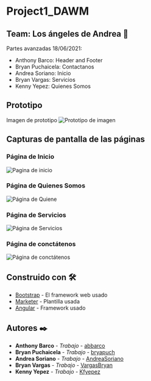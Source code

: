 # Project1_DAWM

## Team: Los ángeles de Andrea 🚀

Partes avanzadas 18/06/2021:
- Anthony Barco: Header and Footer
- Bryan Puchaicela: Contactanos
- Andrea Soriano: Inicio
- Bryan Vargas: Servicios
- Kenny Yepez: Quienes Somos

## Prototipo
Imagen de prototipo
<img src="/img/diseño.png" alt="Prototipo de imagen"/>

## Capturas de pantalla de las páginas

### Página de Inicio
<img src="/img/pagInicio.png" alt="Pagina de inicio">

### Página de Quienes Somos
<img src="/img/pagQuienes.png" alt="Página de Quiene">

### Página de Servicios
<img src="/img/pagServicios.png" alt="Página de Servicios">

### Página de conctátenos
<img src="/img/pagContactos.png" alt="Página de conctátenos">

## Construido con 🛠️

* [Bootstrap](https://getbootstrap.com/) - El framework web usado
* [Marketer](https://uicookies.com/downloads/marketer-bootstrap-html5-advertising-agency-website-template/) - Plantilla usada
* [Angular](https://angular.io/) - Framework usado


## Autores ✒️
* **Anthony Barco** - *Trabajo* - [abbarco](https://github.com/abbarco)
* **Bryan Puchaicela** - *Trabajo* - [bryapuch](https://github.com/bryapuch)
* **Andrea Soriano** - *Trabajo* - [AndreaSoriano](https://github.com/AndreaSoriano)
* **Bryan Vargas** - *Trabajo* - [VargasBryan](https://github.com/VargasBryan)
* **Kenny Yepez** - *Trabajo* - [Kfyepez](https://github.com/Kfyepez)